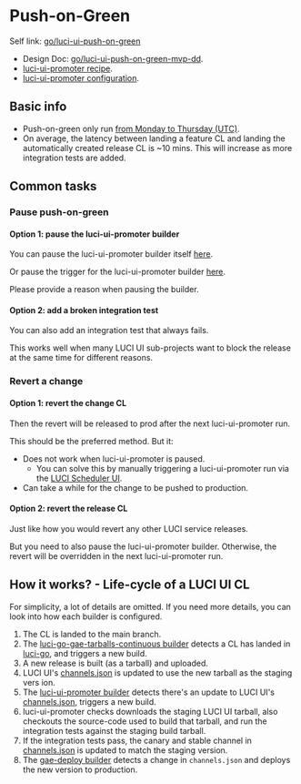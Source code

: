 # Push-on-Green

Self link: [go/luci-ui-push-on-green](http://go/luci-ui-push-on-green)

* Design Doc: [go/luci-ui-push-on-green-mvp-dd](http://go/luci-ui-push-on-green-mvp-dd).
* [luci-ui-promoter recipe](https://chromium.googlesource.com/infra/infra/+/main/recipes/recipes/luci_ui_promoter.py).
* [luci-ui-promoter configuration](https://chrome-internal.googlesource.com/infra/infra_internal/+/main/infra/config/subprojects/luci_ui.star).

## Basic info

* Push-on-green only run [from Monday to Thursday (UTC)](https://chrome-internal.googlesource.com/infra/infra_internal/+/main/infra/config/subprojects/luci_ui.star).
* On average, the latency between landing a feature CL and landing the
  automatically created release CL is ~10 mins. This will increase as
  more integration tests are added.

## Common tasks

### Pause push-on-green

#### Option 1: pause the luci-ui-promoter builder

You can pause the luci-ui-promoter builder itself
[here](https://luci-scheduler.appspot.com/jobs/infra-internal/luci-ui-promoter).

Or pause the trigger for the luci-ui-promoter builder
[here](https://luci-scheduler.appspot.com/jobs/infra-internal/luci-milo-channels-poller).

Please provide a reason when pausing the builder.

#### Option 2: add a broken integration test

You can also add an integration test that always fails.

This works well when many LUCI UI sub-projects want to block the release at the
same time for different reasons.

### Revert a change

#### Option 1: revert the change CL

Then the revert will be released to prod after the next luci-ui-promoter run.

This should be the preferred method. But it:

* Does not work when luci-ui-promoter is paused.
  * You can solve this by manually triggering a luci-ui-promoter run via the
     [LUCI Scheduler UI](https://luci-scheduler.appspot.com/jobs/infra-internal/luci-ui-promoter).
* Can take a while for the change to be pushed to production.

#### Option 2: revert the release CL

Just like how you would revert any other LUCI service releases.

But you need to also pause the luci-ui-promoter builder. Otherwise, the revert
will be overridden in the next luci-ui-promoter run.

## How it works? - Life-cycle of a LUCI UI CL

For simplicity, a lot of details are omitted. If you need more details, you can
look into how each builder is configured.

1. The CL is landed to the main branch.
2. The [luci-go-gae-tarballs-continuous builder](https://ci.chromium.org/ui/p/infra-internal/builders/prod/luci-go-gae-tarballs-continuous)
   detects a CL has landed in [luci-go](https://chromium.googlesource.com/infra/luci/luci-go/),
   and triggers a new build.
3. A new release is built (as a tarball) and uploaded.
4. LUCI UI's [channels.json](https://chrome-internal.googlesource.com/infradata/gae/+/main/apps/luci-milo/channels.json)
   is updated to use the new tarball as the staging vers ion.
5. The [luci-ui-promoter builder](https://ci.chromium.org/ui/p/infra-internal/builders/prod/luci-ui-promoter)
   detects there's an update to LUCI UI's [channels.json](https://chrome-internal.googlesource.com/infradata/gae/+/main/apps/luci-milo/channels.json),
   triggers a new build.
6. luci-ui-promoter checks downloads the staging LUCI UI tarball, also checkouts
   the source-code used to build that tarball, and run the integration tests
   against the staging build tarball.
7. If the integration tests pass, the canary and stable channel in
   [channels.json](https://chrome-internal.googlesource.com/infradata/gae/+/main/apps/luci-milo/channels.json)
   is updated to match the staging version.
8. The [gae-deploy builder](https://ci.chromium.org/ui/p/infradata-gae/builders/ci/gae-deploy)
   detects a change in `channels.json` and deploys the new version to
   production.
